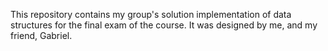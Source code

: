 This repository contains my group's solution implementation of data structures for the final exam of the course. It was designed by me, and my friend, Gabriel.
